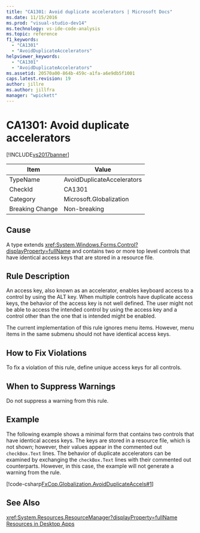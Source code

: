 ```yaml
---
title: "CA1301: Avoid duplicate accelerators | Microsoft Docs"
ms.date: 11/15/2016
ms.prod: "visual-studio-dev14"
ms.technology: vs-ide-code-analysis
ms.topic: reference
f1_keywords:
  - "CA1301"
  - "AvoidDuplicateAccelerators"
helpviewer_keywords:
  - "CA1301"
  - "AvoidDuplicateAccelerators"
ms.assetid: 20570a00-864b-459c-a1fa-a6e9db5f1001
caps.latest.revision: 19
author: jillre
ms.author: jillfra
manager: "wpickett"
---
```

# CA1301: Avoid duplicate accelerators
[!INCLUDE[vs2017banner](../includes/vs2017banner.md)]

|Item|Value|
|-|-|
|TypeName|AvoidDuplicateAccelerators|
|CheckId|CA1301|
|Category|Microsoft.Globalization|
|Breaking Change|Non-breaking|

## Cause
 A type extends <xref:System.Windows.Forms.Control?displayProperty=fullName> and contains two or more top level controls that have identical access keys that are stored in a resource file.

## Rule Description
 An access key, also known as an accelerator, enables keyboard access to a control by using the ALT key. When multiple controls have duplicate access keys, the behavior of the access key is not well defined. The user might not be able to access the intended control by using the access key and a control other than the one that is intended might be enabled.

 The current implementation of this rule ignores menu items. However, menu items in the same submenu should not have identical access keys.

## How to Fix Violations
 To fix a violation of this rule, define unique access keys for all controls.

## When to Suppress Warnings
 Do not suppress a warning from this rule.

## Example
 The following example shows a minimal form that contains two controls that have identical access keys. The keys are stored in a resource file, which is not shown; however, their values appear in the commented out `checkBox.Text` lines. The behavior of duplicate accelerators can be examined by exchanging the `checkBox.Text` lines with their commented out counterparts. However, in this case, the example will not generate a warning from the rule.

 [!code-csharp[FxCop.Globalization.AvoidDuplicateAccels#1](../snippets/csharp/VS_Snippets_CodeAnalysis/FxCop.Globalization.AvoidDuplicateAccels/cs/FxCop.Globalization.AvoidDuplicateAccels.cs#1)]

## See Also
 <xref:System.Resources.ResourceManager?displayProperty=fullName>
 [Resources in Desktop Apps](https://msdn.microsoft.com/library/8ad495d4-2941-40cf-bf64-e82e85825890)
